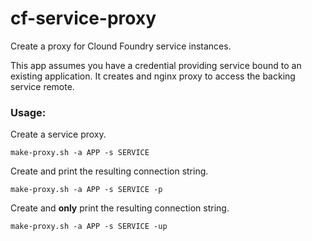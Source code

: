 # cf-service-proxy
Create a proxy for Clound Foundry service instances.

This app assumes you have a credential providing service bound to an existing application. It creates and nginx proxy to access the backing service remote.

### Usage:

Create a service proxy.

    make-proxy.sh -a APP -s SERVICE

Create and print the resulting connection string.

    make-proxy.sh -a APP -s SERVICE -p

Create and **only** print the resulting connection string.

    make-proxy.sh -a APP -s SERVICE -up
